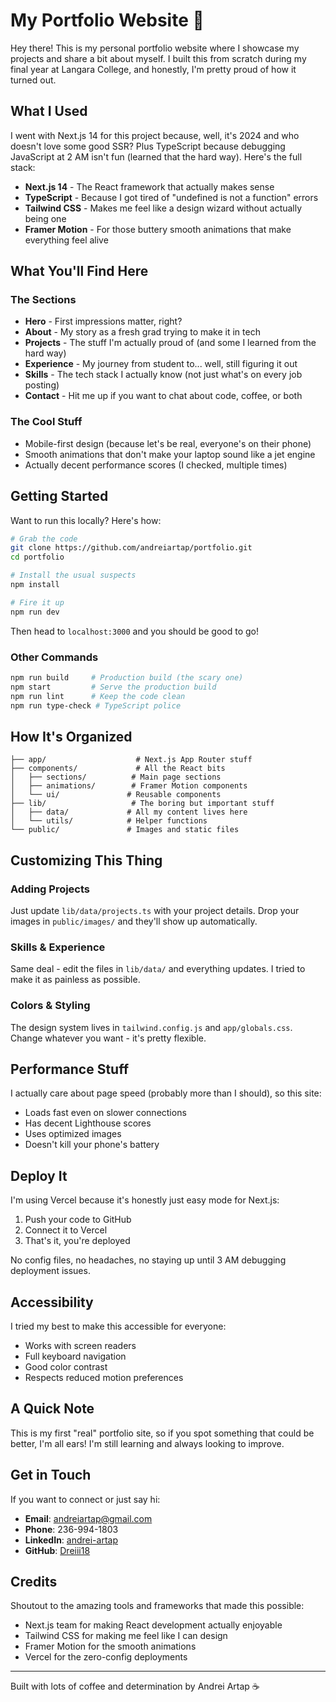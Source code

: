 # My Portfolio Website 🚀

Hey there! This is my personal portfolio website where I showcase my projects and share a bit about myself. I built this from scratch during my final year at Langara College, and honestly, I'm pretty proud of how it turned out.

## What I Used

I went with Next.js 14 for this project because, well, it's 2024 and who doesn't love some good SSR? Plus TypeScript because debugging JavaScript at 2 AM isn't fun (learned that the hard way). Here's the full stack:

- **Next.js 14** - The React framework that actually makes sense
- **TypeScript** - Because I got tired of "undefined is not a function" errors
- **Tailwind CSS** - Makes me feel like a design wizard without actually being one
- **Framer Motion** - For those buttery smooth animations that make everything feel alive

## What You'll Find Here

### The Sections
- **Hero** - First impressions matter, right? 
- **About** - My story as a fresh grad trying to make it in tech
- **Projects** - The stuff I'm actually proud of (and some I learned from the hard way)
- **Experience** - My journey from student to... well, still figuring it out
- **Skills** - The tech stack I actually know (not just what's on every job posting)
- **Contact** - Hit me up if you want to chat about code, coffee, or both

### The Cool Stuff
- Mobile-first design (because let's be real, everyone's on their phone)
- Smooth animations that don't make your laptop sound like a jet engine
- Actually decent performance scores (I checked, multiple times)

## Getting Started

Want to run this locally? Here's how:

```bash
# Grab the code
git clone https://github.com/andreiartap/portfolio.git
cd portfolio

# Install the usual suspects
npm install

# Fire it up
npm run dev
```

Then head to `localhost:3000` and you should be good to go!

### Other Commands
```bash
npm run build     # Production build (the scary one)
npm start         # Serve the production build
npm run lint      # Keep the code clean
npm run type-check # TypeScript police
```

## How It's Organized

```
├── app/                    # Next.js App Router stuff
├── components/             # All the React bits
│   ├── sections/          # Main page sections
│   ├── animations/        # Framer Motion components
│   └── ui/               # Reusable components
├── lib/                   # The boring but important stuff
│   ├── data/             # All my content lives here
│   └── utils/            # Helper functions
└── public/               # Images and static files
```

## Customizing This Thing

### Adding Projects
Just update `lib/data/projects.ts` with your project details. Drop your images in `public/images/` and they'll show up automatically.

### Skills & Experience  
Same deal - edit the files in `lib/data/` and everything updates. I tried to make it as painless as possible.

### Colors & Styling
The design system lives in `tailwind.config.js` and `app/globals.css`. Change whatever you want - it's pretty flexible.

## Performance Stuff

I actually care about page speed (probably more than I should), so this site:
- Loads fast even on slower connections
- Has decent Lighthouse scores
- Uses optimized images
- Doesn't kill your phone's battery

## Deploy It

I'm using Vercel because it's honestly just easy mode for Next.js:
1. Push your code to GitHub
2. Connect it to Vercel
3. That's it, you're deployed

No config files, no headaches, no staying up until 3 AM debugging deployment issues.

## Accessibility

I tried my best to make this accessible for everyone:
- Works with screen readers
- Full keyboard navigation
- Good color contrast
- Respects reduced motion preferences

## A Quick Note

This is my first "real" portfolio site, so if you spot something that could be better, I'm all ears! I'm still learning and always looking to improve.

## Get in Touch

If you want to connect or just say hi:
- **Email**: andreiartap@gmail.com
- **Phone**: 236-994-1803  
- **LinkedIn**: [andrei-artap](https://www.linkedin.com/in/andrei-artap/)
- **GitHub**: [Dreiii18](https://github.com/Dreiii18)

## Credits

Shoutout to the amazing tools and frameworks that made this possible:
- Next.js team for making React development actually enjoyable
- Tailwind CSS for making me feel like I can design
- Framer Motion for the smooth animations
- Vercel for the zero-config deployments

---

Built with lots of coffee and determination by Andrei Artap ☕